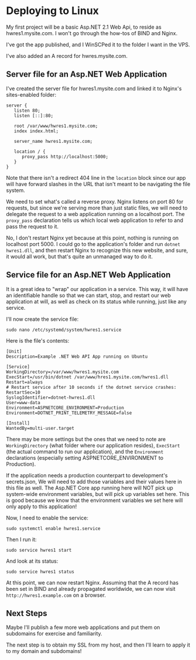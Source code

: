 # Deploying to Linux

My first project will be a basic Asp.NET 2.1 Web Api, to reside as hwres1.mysite.com. I won't go through the how-tos of BIND and Nginx.

I've got the app published, and I WinSCPed it to the folder I want in the VPS.

I've also added an A record for hwres.mysite.com.


## Server file for an Asp.NET Web Application
I've created the server file for hwres1.mysite.com and linked it to Nginx's sites-enabled folder:

```
server {
   listen 80;
   listen [::]:80;

   root /var/www/hwres1.mysite.com;
   index index.html;

   server_name hwres1.mysite.com;

   location / {
      proxy_pass http://localhost:5000;
   }
}
```

Note that there isn't a redirect 404 line in the `location` block since our app will have forward slashes in the URL that isn't
meant to be navigating the file system.

We need to set what's called a reverse proxy. Nginx listens on port 80 for requests, but since we're serving more than just static
files, we will need to delegate the request to a web application running on a localhost port. The `proxy_pass` declaration
tells us which local web application to refer to and pass the request to it.

No, I don't restart Nginx yet because at this point, nothing is running on localhost port 5000. I could go to the application's
folder and run `dotnet hwres1.dll`, and then restart Nginx to recognize this new website, and sure, it would all work, but that's
quite an unmanaged way to do it.

## Service file for an Asp.NET Web Application

It is a great idea to "wrap" our application in a service. This way, it will have an identifiable handle so that we can start, stop,
and restart our web application at will, as well as check on its status while running, just like any service.

I'll now create the service file:

`sudo nano /etc/systemd/system/hwres1.service`

Here is the file's contents:

```
[Unit]
Description=Example .NET Web API App running on Ubuntu

[Service]
WorkingDirectory=/var/www/hwres1.mysite.com
ExecStart=/usr/bin/dotnet /var/www/hres1.mysite.com/hwres1.dll
Restart=always
# Restart service after 10 seconds if the dotnet service crashes:
RestartSec=10
SyslogIdentifier=dotnet-hwres1.dll
User=www-data
Environment=ASPNETCORE_ENVIRONMENT=Production
Environment=DOTNET_PRINT_TELEMETRY_MESSAGE=false

[Install]
WantedBy=multi-user.target
```

There may be more settings but the ones that we need to note are `WorkingDirectory` (what folder where our application resides),
`ExecStart` (the actual command to run our application), and the `Environment` declarations (especially setting ASPNETCORE_ENVIRONMENT
to Production).

If the application needs a production counterpart to development's secrets.json, We will need to add those variables and their values here in this file as well.
The Asp.NET Core app running here will NOT pick up system-wide environment variables, but will pick up variables set here. This is good because we know that the
environment variables we set here will only apply to this application!

Now, I need to enable the service:

`sudo systemctl enable hwres1.service`

Then I run it:

`sudo service hwres1 start`

And look at its status:

`sudo service hwres1 status`

At this point, we can now restart Nginx. Assuming that the A record has been set in BIND and already propagated worldwide, we can now
visit `http://hwres1.example.com` on a browser.

## Next Steps

Maybe I'll publish a few more web applications and put them on subdomains for exercise and familiarity.

The next step is to obtain my SSL from my host, and then I'll learn to apply it to my domain and subdomains!